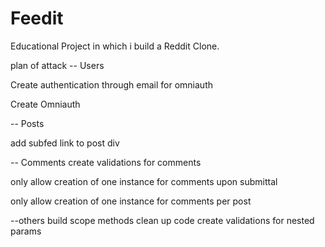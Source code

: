 # Feedit
Educational Project in which i build a Reddit Clone.

plan of attack -- Users

Create authentication through email for omniauth

Create Omniauth

-- Posts

add subfed link to post div

-- Comments
create validations for comments

only allow creation of one instance for comments upon submittal

only allow creation of one instance for comments per post

--others
build scope methods
clean up code
create validations for nested params
